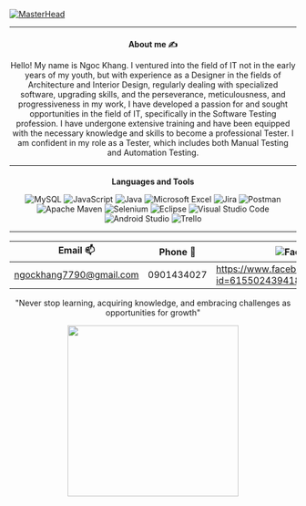 
[![MasterHead](https://user-images.githubusercontent.com/74038190/241765440-80728820-e06b-4f96-9c9e-9df46f0cc0a5.gif)](https://github.com/khang77)
___
<div align="center">
    <h3 style="font-size: 14px;">About me ✍️</h3> 
    <p>Hello! My name is Ngoc Khang. I ventured into the field of IT not in the early years of my youth, but with experience as a Designer in the fields of Architecture and Interior Design, regularly dealing with specialized software, upgrading skills, and the perseverance, meticulousness, and progressiveness in my work, I have developed a passion for and sought opportunities in the field of IT, specifically in the Software Testing profession. I have undergone extensive training and have been equipped with the necessary knowledge and skills to become a professional Tester. I am confident in my role as a Tester, which includes both Manual Testing and Automation Testing.</p>
</div>

___
<div align="center">
    <h3 style="font-size: 14px;">Languages and Tools</h3> 

![MySQL](https://img.shields.io/badge/mysql-%2300f.svg?style=for-the-badge&logo=mysql&logoColor=white) 
![JavaScript](https://img.shields.io/badge/javascript-%23323330.svg?style=for-the-badge&logo=javascript&logoColor=%23F7DF1E) ![Java](https://img.shields.io/badge/java-%23ED8B00.svg?style=for-the-badge&logo=openjdk&logoColor=white) 
![Microsoft Excel](https://img.shields.io/badge/Microsoft_Excel-217346?style=for-the-badge&logo=microsoft-excel&logoColor=white) ![Jira](https://img.shields.io/badge/jira-%230A0FFF.svg?style=for-the-badge&logo=jira&logoColor=white) 
![Postman](https://img.shields.io/badge/Postman-FF6C37?style=for-the-badge&logo=postman&logoColor=white) 
![Apache Maven](https://img.shields.io/badge/Apache%20Maven-C71A36?style=for-the-badge&logo=Apache%20Maven&logoColor=white)
![Selenium](https://img.shields.io/badge/-selenium-%43B02A?style=for-the-badge&logo=selenium&logoColor=white)
![Eclipse](https://img.shields.io/badge/Eclipse-FE7A16.svg?style=for-the-badge&logo=Eclipse&logoColor=white)
![Visual Studio Code](https://img.shields.io/badge/Visual%20Studio%20Code-0078d7.svg?style=for-the-badge&logo=visual-studio-code&logoColor=white)
![Android Studio](https://img.shields.io/badge/Android%20Studio-3DDC84.svg?style=for-the-badge&logo=android-studio&logoColor=white)
![Trello](https://img.shields.io/badge/Trello-%23026AA7.svg?style=for-the-badge&logo=Trello&logoColor=white)
</p>
</div>
  
***
<div align="center">
    
|Email 📫 |Phone 📱 |![Facebook](https://img.shields.io/badge/Facebook-%231877F2.svg?style=for-the-badge&logo=Facebook&logoColor=white)  |
|------------------------|-----------|-----------------------------------------------------|
|ngockhang7790@gmail.com |0901434027 |https://www.facebook.com/profile.php?id=61550243941862

</div> 

<div align="center">
    <p></p>
  "Never stop learning, acquiring knowledge, and embracing challenges as opportunities for growth"
</div> 

<div align="center">
    <p></p>
    <img src="https://user-images.githubusercontent.com/74038190/236119160-976a0405-caa7-470c-9356-16d43402ea0a.gif" width="300px">
</div>
